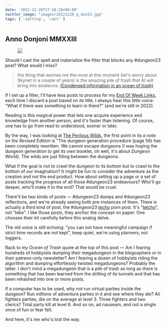 ```yaml
---
date: '2022-12-28T17:18:28+09:00'
twitter_image: "images/20221228_q_dun23.jpg"
tags: [ 'setting', 'rant' ]
---
```


## Anno Donjoni MMXXIII

<figure class="right larger" title="Dwarven Dungeon — Leroy Steinmann">
<a href="https://www.artstation.com/artwork/JBbgd"><img src="images/20221228_dun23.jpg" loading="lazy" /></a>
<figcaption>
</figcaption>
</figure>

Should I cast the spell and materialize the filter that blocks any #dungeon23 post? What would I miss?

> the thing that worries me the most at this moment (let's worry about Skynet in a couple of years) is the amazing pile of trash that AI will bring into existence. [(Condensed information in an ocean of trash)](https://methodsetmadness.blogspot.com/2022/12/condensed-information-in-ocean-of-trash.html)

If I set up a filter, I'll have less posts to process for my [End Of Week Links](index.html#eow), each time I discard a post based on its title, I always hear this little voice: "What if there was something to learn in there?" (and we're still in 2022).

Reading is this magical power that lets one acquire experience and knowledge from another person, and it's faster than listening. Of course, one has to go from read to understood, sooner or later.

By the way, I was looking at [The Perilous Wilds](https://www.drivethrurpg.com/product/407161/The-Perilous-Wilds--Revised-Edition?affiliate_id=2746229), the first point in its _a note on the Revised Edition_ is "The dungeon generation procedure (page 56) has been completely rewritten. We cannot escape dungeons (I was hoping the dungeon generation to get its own booklet, oh well, it's about _Dungeon World_). The wilds are just filling between the dungeons.

What if the goal is not to crawl the dungeon to its bottom but to crawl to the bottom of our imagination? It might be fun to consider the adventure as the creation and not the end product. How about setting up a page or a set of posts tracking the progress of all those #dungeon23 endeavours? Who'll go deeper, who'll make it to the end? That would be cruel.

There'll be two kinds of posts — #dungeon23 dumps and #dungeon23 reflections, and we're already seeing both pre-instances of them. There is actually a third kind of post, the #dungeon23 [techo](https://jisho.org/search/techo) porn post. It's "[tetcho](https://d1vjc5dkcd3yh2.cloudfront.net/audio/b1e93d8b91869ffd814f763c4f227a1e.mp3)", not "teko". I like those posts, they anchor the concept on paper. One chooses their kit carefully before this analog delve.

The old voice is still echoing: "you can not have meaningful campaign if strict time records are not kept", keep quiet, we're using planners, not loggers.

Back to my _Ocean of Trash_ quote at the top of this post — Am I fearing hundreds of hobbyists dumping their megadungeon in the blogosphere or in their patreon-only newsletter? Am I fearing a dozen of hobbyists riding the algorithm and dumping effortlessly twisted megadungeons? Probably the latter. I don't mind a megadungeon that is a pile of trash as long as there is something that has been learned from the drilling of its tunnels and that has been rehashed into one or more posts.

If a computer has to be used, why not run virtual parties inside the dungeon? Run millions of adventure parties in it and see where they die? All fighters parties, die on the average at level 3. Three fighters and two clerics? Total party kill at level 6. And so on, ad nauseam, and not a single once of fun or fear felt.

And here, it's me who's lost the way.


<!-- 20f 8i -->

